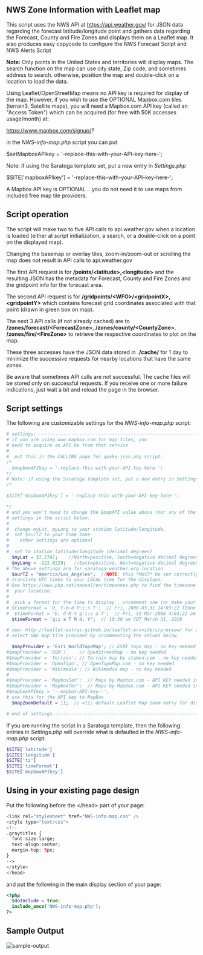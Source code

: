 ## NWS Zone Information with Leaflet map

This script uses the NWS API at https://api.weather.gov/ for
JSON data regarding the forecast latitude/longitude point and gathers data regarding the Forecast, County and Fire Zones and displays them on a Leaflet map.
It also produces easy copycode to configure the NWS Forecast Script and NWS Alerts Script

**Note:** Only points in the United States and territories will display maps.
The search function on the map can use city state, Zip code, and sometimes address to search.
otherwise, position the map and double-click on a location to load the data.

Using Leaflet/OpenStreetMap means no API key is required for display of the map. However, if you wish to use the OPTIONAL Mapbox.com tiles (terrain3, Satellite maps), you will need a Mapbox.com API key (called an "Access Token") which can be acquired (for free with 50K accesses usage/month) at:

https://www.mapbox.com/signup/?

in the _NWS-info-map.php_ script you can put

$setMapboxAPIkey = '-replace-this-with-your-API-key-here-';

Note: if using the Saratoga template set, put a new entry in _Settings.php_

$SITE['mapboxAPIkey'] = '-replace-this-with-your-API-key-here-';

A Mapbox API key is OPTIONAL .. you do not need it to use maps from included free map tile providers.

## Script operation

The script will make two to five API calls to api.weather.gov when a location is loaded 
(either at script initialization, a search, or a double-click on a point on the displayed map).

Changing the basemap or overlay tiles, zoom-in/zoom-out or scrolling the map does not result in API calls to api.weather.gov

The first API request is for **/points/&lt;latitude>,&lt;longitude>** 
and the resulting JSON has the metadata for Forecast, County and Fire Zones and the gridpoint info for the forecast area.

The second API request is for **/gridpoints/&lt;WFO>/&lt;gridpointX>,&lt;gridpointY>** 
which contains forecast grid coordinates associated with that point (drawn in green box on map).

The next 3 API calls (if not already cached) are to **/zones/forecast/&lt;ForecastZone>**,
**/zones/county/&lt;CountyZone>**,
**/zones/fire/&lt;FireZone>**
to retrieve the respective coordinates to plot on the map.
  
These three accesses have the JSON data stored in **./cache/** for 1 day 
to minimize the successive requests for nearby locations that have the same zones.

Be aware that sometimes API calls are not successful. The cache files
will be stored only on successful requests.  If you receive one or more
failure indications, just wait a bit and reload the page in the browser.

## Script settings

The following are customizable settings for the _NWS-info-map.php_ script:

```php
# settings: --------------------------------------------------------------------
# if you are using www.mapbox.com for map tiles, you
# need to acquire an API ke from that service
#
#  put this in the CALLING page for quake-json.php script:
/*
  $mapboxAPIkey = '-replace-this-with-your-API-key-here-';
*/
# Note: if using the Saratoga template set, put a new entry in Settings.php
/*

$SITE['mapboxAPIkey'] = '-replace-this-with-your-API-key-here-';

*/
# and you won't need to change the $mapAPI value above (nor any of the other
# settings in the script below.
#
#  change myLat, myLong to your station latitude/longitude,
#  set $ourTZ to your time zone
#    other settings are optional
#
#  set to station latitude/longitude (decimal degrees)
  $myLat = 37.2747;    //North=positive, South=negative decimal degrees
  $myLong = -122.0229;   //East=positive, West=negative decimal degrees
# The above settings are for saratoga-weather.org location
  $ourTZ = "America/Los_Angeles";  //NOTE: this *MUST* be set correctly to
# translate UTC times to your LOCAL time for the displays.
# Use https://www.php.net/manual/en/timezones.php to find the timezone suitable for
#  your location.
#
#  pick a format for the time to display ..uncomment one (or make your own)
# $timeFormat = 'D, Y-m-d H:i:s T';  // Fri, 2006-03-31 14:03:22 TZone
#  $timeFormat = 'D, d-M-Y g:i:s a T';  // Fri, 31-Mar-2006 4:03:22 am TZone
  $timeFormat = 'g:i a T M d, Y';  // 10:30 am CDT March 31, 2018

# see: http://leaflet-extras.github.io/leaflet-providers/preview/ for additional maps
# select ONE map tile provider by uncommenting the values below.

  $mapProvider = 'Esri_WorldTopoMap'; // ESRI topo map - no key needed
#$mapProvider = 'OSM';     // OpenStreetMap - no key needed
#$mapProvider = 'Terrain'; // Terrain map by stamen.com - no key needed
#$mapProvider = 'OpenTopo'; // OpenTopoMap.com - no key needed
#$mapProvider = 'Wikimedia'; // Wikimedia map - no key needed
#
#$mapProvider = 'MapboxSat';  // Maps by Mapbox.com - API KEY needed in $mapboxAPIkey
#$mapProvider = 'MapboxTer';  // Maps by Mapbox.com - API KEY needed in $mapboxAPIkey
#$mapboxAPIkey = '--mapbox-API-key--';
# use this for the API key to MapBox
  $mapZoomDefault = 11;  // =11; default Leaflet Map zoom entry for display (1=world, 14=street)

# end of settings -------------------------------------------------------------

```

If you are running the script in a Saratoga template, then the following entries in _Settings.php_ will
override what is defaulted in the _NWS-info-map.php_ script:

```php
$SITE['latitude']
$SITE['longitude']
$SITE['tz']
$SITE['timeFormat']
$SITE['mapboxAPIkey']
```

## Using in your existing page design

Put the following before the &lt;/head> part of your page:

```php
<link rel="stylesheet" href="NWS-info-map.css" />
<style type="text/css">
<!--
.graytitles {
  font-size:large;
  text-align:center;
  margin-top: 5px;
}
-->
</style>
</head>
```
and put the following in the main display section of your page:

```php
<?php
  $doInclude = true;
  include_once('NWS-info-map.php');
?>
```
## Sample Output

![sample-output](https://github.com/user-attachments/assets/ac2cec96-a0b4-40ab-8265-7cb8b7d8939b)

